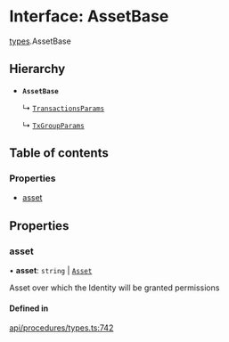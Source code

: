 # Interface: AssetBase

[types](../wiki/types).AssetBase

## Hierarchy

- **`AssetBase`**

  ↳ [`TransactionsParams`](../wiki/types.TransactionsParams)

  ↳ [`TxGroupParams`](../wiki/types.TxGroupParams)

## Table of contents

### Properties

- [asset](../wiki/types.AssetBase#asset)

## Properties

### asset

• **asset**: `string` \| [`Asset`](../wiki/api.entities.Asset.Asset)

Asset over which the Identity will be granted permissions

#### Defined in

[api/procedures/types.ts:742](https://github.com/PolymathNetwork/polymesh-sdk/blob/c6fe1be3/src/api/procedures/types.ts#L742)
